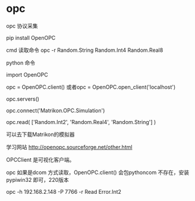 # opc
opc 协议采集


pip install OpenOPC

cmd 读取命令
opc -r Random.String Random.Int4 Random.Real8

python 命令

import OpenOPC

opc = OpenOPC.client() 或者opc = OpenOPC.open_client('localhost')


opc.servers()


opc.connect('Matrikon.OPC.Simulation')

opc.read( ['Random.Int2', 'Random.Real4', 'Random.String'] )

可以去下载Matrikon的模拟器

学习网站
http://openopc.sourceforge.net/other.html

OPCClient 是可视化客户端。


opc 如果是dcom 方式读取，OpenOPC.client() 会包pythoncom 不存在，安装pypiwin32 即可，220版本



opc -h 192.168.2.148 -P 7766 -r Read Error.Int2
